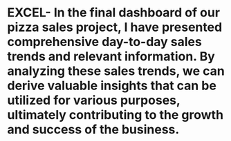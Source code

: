 # EXCEL- In the final dashboard of our pizza sales project, I have presented comprehensive day-to-day sales trends and relevant information. By analyzing these sales trends, we can derive valuable insights that can be utilized for various purposes, ultimately contributing to the growth and success of the business.
